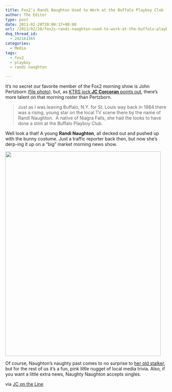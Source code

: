 ```yaml
---
title: Fox2’s Randi Naughton Used to Work at the Buffalo Playboy Club
author: The Editor
type: post
date: 2011-02-28T20:00:17+00:00
url: /2011/02/28/fox2s-randi-naughton-used-to-work-at-the-buffalo-playboy-club/
dsq_thread_id:
  - 242161365
categories:
  - Media
tags:
  - fox2
  - playboy
  - randi naughton

---
```

It&#8217;s no secret our favorite member of the Fox2 morning show is John Pertzborn (<a href="http://media.punchingkitty.com/wordpress/2010/05/john_pertzborn_yuck.jpg?page=1" target="_blank">file photo</a>), but, as <a href="http://www.jcontheline.com/v2/eyecandy/515-randi-then-a-now" target="_blank">KTRS jock<strong> JC Corcoran</strong> points out</a>, there&#8217;s more talent on that morning roster than Pertzborn.

> Just as I was leaving Buffalo, N.Y. for St. Louis way back in 1984 there was a rising, young star on the local TV scene there by the name of Randi Naughton.  A native of Niagra Falls, she had the looks to have done a stint at the Buffalo Playboy Club.

Well look a that! A young **Randi Naughton**, all decked out and pushed up with the bunny costume. Just a traffic reporter back then, but now she&#8217;s derp-ing it up on a &#8220;big&#8221; market morning news show.

[<img class="aligncenter size-full wp-image-9099" title="randi_naughton_bunny" src="http://media.punchingkitty.com/wordpress/2011/02/randi_naughton_bunny.jpg" alt="" width="485" height="639" />][1]

Of course, Naughton&#8217;s naughty past comes to no surprise to <a href="http://punchingkitty.com/2010/05/28/awesome-story-from-the-past-randi-naughton-and-her-breasts-hate-ricky-lamming/" target="_blank">her old stalker</a>, but for the rest of us it&#8217;s a fun, pink little nugget of local media trivia. Also, if you want a little extra news, Naughty Naughton accepts singles.

via <a href="http://www.jcontheline.com/v2/eyecandy/515-randi-then-a-now" target="_blank">JC on the Line</a>

 [1]: http://media.punchingkitty.com/wordpress/2011/02/randi_naughton_bunny.jpg